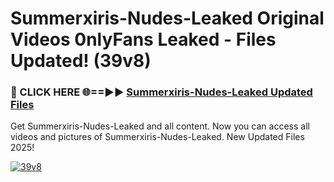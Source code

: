 # Summerxiris-Nudes-Leaked Original Videos 0nlyFans Leaked - Files Updated! (39v8)

<h3>🔴 CLICK HERE 🌐==►► <a href="https://tinyurl.com/yc6ubb5a" rel="nofollow">Summerxiris-Nudes-Leaked Updated Files</a></h3>

Get Summerxiris-Nudes-Leaked and all content. Now you can access all videos and pictures of Summerxiris-Nudes-Leaked. New Updated Files 2025!

[![39v8](https://i.imgur.com/7eu0CRL.gif)](https://tinyurl.com/yc6ubb5a)
